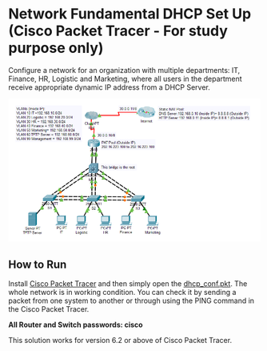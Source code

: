 # Network Fundamental DHCP Set Up (Cisco Packet Tracer - For study purpose only)
Configure a network for an organization with multiple departments: IT, Finance, HR, Logistic and Marketing, where all users in the department receive appropriate dynamic IP address from a DHCP Server.

![network design](/network_design.PNG)

## How to Run
Install [Cisco Packet Tracer](https://www.netacad.com/courses/packet-tracer) and then simply open the [dhcp_conf.pkt](https://github.com/weixiong15/Network_Fundamental_DHCP/blob/master/dhcp_conf.pkt). The whole network is in working condition. You can check it by sending a packet from one system to another or through using the PING command in the Cisco Packet Tracer.

**All Router and Switch passwords: cisco**

This solution works for version 6.2 or above of Cisco Packet Tracer.
